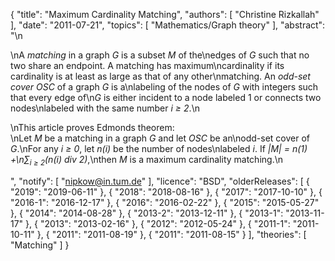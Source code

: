 {
    "title": "Maximum Cardinality Matching",
    "authors": [
        "Christine Rizkallah"
    ],
    "date": "2011-07-21",
    "topics": [
        "Mathematics/Graph theory"
    ],
    "abstract": "\n<p>\nA <em>matching</em> in a graph <i>G</i> is a subset <i>M</i> of the\nedges of <i>G</i> such that no two share an endpoint. A matching has maximum\ncardinality if its cardinality is at least as large as that of any other\nmatching. An <em>odd-set cover</em> <i>OSC</i> of a graph <i>G</i> is a\nlabeling of the nodes of <i>G</i> with integers such that every edge of\n<i>G</i> is either incident to a node labeled 1 or connects two nodes\nlabeled with the same number <i>i &ge; 2</i>.\n</p><p>\nThis article proves Edmonds theorem:<br>\nLet <i>M</i> be a matching in a graph <i>G</i> and let <i>OSC</i> be an\nodd-set cover of <i>G</i>.\nFor any <i>i &ge; 0</i>, let <var>n(i)</var> be the number of nodes\nlabeled <i>i</i>. If <i>|M| = n(1) +\n&sum;<sub>i &ge; 2</sub>(n(i) div 2)</i>,\nthen <i>M</i> is a maximum cardinality matching.\n</p>",
    "notify": [
        "nipkow@in.tum.de"
    ],
    "licence": "BSD",
    "olderReleases": [
        {
            "2019": "2019-06-11"
        },
        {
            "2018": "2018-08-16"
        },
        {
            "2017": "2017-10-10"
        },
        {
            "2016-1": "2016-12-17"
        },
        {
            "2016": "2016-02-22"
        },
        {
            "2015": "2015-05-27"
        },
        {
            "2014": "2014-08-28"
        },
        {
            "2013-2": "2013-12-11"
        },
        {
            "2013-1": "2013-11-17"
        },
        {
            "2013": "2013-02-16"
        },
        {
            "2012": "2012-05-24"
        },
        {
            "2011-1": "2011-10-11"
        },
        {
            "2011": "2011-08-19"
        },
        {
            "2011": "2011-08-15"
        }
    ],
    "theories": [
        "Matching"
    ]
}